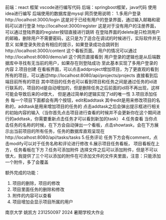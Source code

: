 前端：react 框架  vscode进行编写代码
后端：springboot框架，java代码 使用idea进行编写 后端使用的数据库是mysql
网页使用说明：
1.多用户登录
http://localhost:3000/login 这是对于已经有用户的登录界面，通过输入邮箱和密码可以进行登录
http://localhost:3000/register 这是对于没有用户的注册界面，可以通过登陆界面的register按钮直接进行跳转
在登陆界面的delete是只检测用户的邮箱，删除用户不需要密码，这只是为了适合在调试的时候进行，实际软件并无意义
如果登录失败会有相应的提示，如果登录成功会跳转到http://localhost:3000/content 这个看板页面。
用户的情况可以通过http://localhost:8080/demo/all 这个网页直接看到
用户登录的逻辑也是从后端数据库中寻找有无当前的用户，如果存在则登陆成功
至此基本实现了多用户登录的内容
2.项目创建
在看板界面，可以点击addproject增加项目，为了更直观的看到所有的项目，可以通过http://localhost:8080/api/projects/projects 直接看到后端目前所有的项目
其中项目的任务也可以看到项目和任务之间是通过任务的id进行联系的，项目的id是自动增加的，但是删除任务之后前面的id将不再出现，这样可能会导致后来的id很大，
但是通过简单的逻辑实现了id的唯一性
3.项目添加任务
每一个项目下面都会有两个按钮，edit和addtask 其中edit是用来修改项目的名称的，addtask是用来增加项目的任务的
点击addtask之后会弹出提示框进行相关的初始内容的输入（当你首先点击项目进行查看的时候并不会更新你在这个期间进行的addtask，你需要重新点击任务才可以看到新加的task）
4.任务查看
当你点击任务的名称的时候，在下方会自动弹出一个看板，点击showtask，会在下方展示出当前项目的所有任务，任务的数据库直观呈现在 http://localhost:8080/api/tasks/tasks
5.任务评论
任务下方会有comment，点击modify可以对于任务名称和评论进行修改
6.展示项目任务看板，
项目看板在上方，任务看板在下方
7.任务可添加附件
选择文件之后可以添加附件，但是不可以很大，我提供了三个可以添加的附件在可添加文件的文件夹里面，注意：只能添加一个附件，多了会覆盖

额外完成的功能：
1. 项目的删除，项目的修改
2. 项目里面任务的删除和修改
3. 附件的内容可以查看
4. 项目增加会显示项目所属的用户


南京大学 姚凯方 231250097 2024 暑期学校大作业
